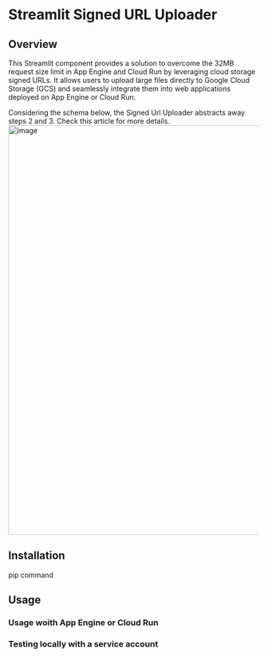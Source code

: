 # Streamlit Signed URL Uploader

## Overview

This Streamlit component provides a solution to overcome the 32MB request size limit in App Engine and Cloud Run by leveraging cloud storage signed URLs. It allows users to upload large files directly to Google Cloud Storage (GCS) and seamlessly integrate them into web applications deployed on App Engine or Cloud Run.

Considering the schema below, the Signed Url Uploader abstracts away steps 2 and 3. Check this article for more details.
<img width="822" alt="image" src="https://github.com/Meryam-A/signed-url-uploader/assets/166532696/615e35a9-ab78-45ea-916f-0a2dd3e45bb2">

## Installation

pip command

## Usage 

### Usage woith App Engine or Cloud Run

### Testing locally with a service account
